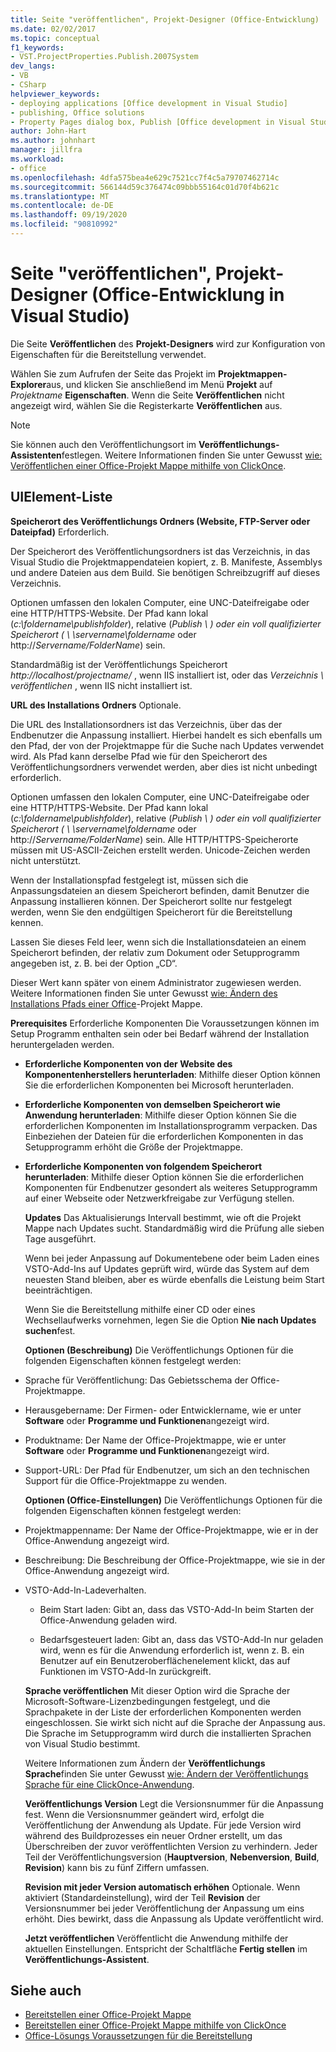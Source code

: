 ```yaml
---
title: Seite "veröffentlichen", Projekt-Designer (Office-Entwicklung)
ms.date: 02/02/2017
ms.topic: conceptual
f1_keywords:
- VST.ProjectProperties.Publish.2007System
dev_langs:
- VB
- CSharp
helpviewer_keywords:
- deploying applications [Office development in Visual Studio]
- publishing, Office solutions
- Property Pages dialog box, Publish [Office development in Visual Studio]
author: John-Hart
ms.author: johnhart
manager: jillfra
ms.workload:
- office
ms.openlocfilehash: 4dfa575bea4e629c7521cc7f4c5a79707462714c
ms.sourcegitcommit: 566144d59c376474c09bbb55164c01d70f4b621c
ms.translationtype: MT
ms.contentlocale: de-DE
ms.lasthandoff: 09/19/2020
ms.locfileid: "90810992"
---
```

# <a name="publish-page-project-designer-office-development-in-visual-studio"></a>Seite "veröffentlichen", Projekt-Designer (Office-Entwicklung in Visual Studio)
  Die Seite **Veröffentlichen** des **Projekt-Designers** wird zur Konfiguration von Eigenschaften für die Bereitstellung verwendet.

 Wählen Sie zum Aufrufen der Seite das Projekt im **Projektmappen-Explorer**aus, und klicken Sie anschließend im Menü **Projekt** auf *Projektname* **Eigenschaften**. Wenn die Seite **Veröffentlichen** nicht angezeigt wird, wählen Sie die Registerkarte **Veröffentlichen** aus.

> [!NOTE]
> Sie können auch den Veröffentlichungsort im **Veröffentlichungs-Assistenten**festlegen. Weitere Informationen finden Sie unter Gewusst [wie: Veröffentlichen einer Office-Projekt Mappe mithilfe von ClickOnce](/previous-versions/bb386095(v=vs.110)).

## <a name="uielement-list"></a>UIElement-Liste
 **Speicherort des Veröffentlichungs Ordners (Website, FTP-Server oder Dateipfad)** Erforderlich.

 Der Speicherort des Veröffentlichungsordners ist das Verzeichnis, in das Visual Studio die Projektmappendateien kopiert, z. B. Manifeste, Assemblys und andere Dateien aus dem Build. Sie benötigen Schreibzugriff auf dieses Verzeichnis.

 Optionen umfassen den lokalen Computer, eine UNC-Dateifreigabe oder eine HTTP/HTTPS-Website. Der Pfad kann lokal (*c:\foldername\publishfolder*), relative (*Publish \\ *) oder ein voll qualifizierter Speicherort (* \\ \servername\foldername* oder http://<em>Servername/FolderName</em>) sein.

 Standardmäßig ist der Veröffentlichungs Speicherort *http://localhost/projectname/* , wenn IIS installiert ist, oder das *Verzeichnis \\ veröffentlichen* , wenn IIS nicht installiert ist.

 **URL des Installations Ordners** Optionale.

 Die URL des Installationsordners ist das Verzeichnis, über das der Endbenutzer die Anpassung installiert. Hierbei handelt es sich ebenfalls um den Pfad, der von der Projektmappe für die Suche nach Updates verwendet wird. Als Pfad kann derselbe Pfad wie für den Speicherort des Veröffentlichungsordners verwendet werden, aber dies ist nicht unbedingt erforderlich.

 Optionen umfassen den lokalen Computer, eine UNC-Dateifreigabe oder eine HTTP/HTTPS-Website. Der Pfad kann lokal (*c:\foldername\publishfolder*), relative (*Publish \\ *) oder ein voll qualifizierter Speicherort (* \\ \servername\foldername* oder http://<em>Servername/FolderName</em>) sein. Alle HTTP/HTTPS-Speicherorte müssen mit US-ASCII-Zeichen erstellt werden. Unicode-Zeichen werden nicht unterstützt.

 Wenn der Installationspfad festgelegt ist, müssen sich die Anpassungsdateien an diesem Speicherort befinden, damit Benutzer die Anpassung installieren können. Der Speicherort sollte nur festgelegt werden, wenn Sie den endgültigen Speicherort für die Bereitstellung kennen.

 Lassen Sie dieses Feld leer, wenn sich die Installationsdateien an einem Speicherort befinden, der relativ zum Dokument oder Setupprogramm angegeben ist, z. B. bei der Option „CD“.

 Dieser Wert kann später von einem Administrator zugewiesen werden. Weitere Informationen finden Sie unter Gewusst [wie: Ändern des Installations Pfads einer Office](/previous-versions/bb608626(v=vs.110))-Projekt Mappe.

 **Prerequisites** Erforderliche Komponenten Die Voraussetzungen können im Setup Programm enthalten sein oder bei Bedarf während der Installation heruntergeladen werden.

- **Erforderliche Komponenten von der Website des Komponentenherstellers herunterladen**: Mithilfe dieser Option können Sie die erforderlichen Komponenten bei Microsoft herunterladen.

- **Erforderliche Komponenten von demselben Speicherort wie Anwendung herunterladen**: Mithilfe dieser Option können Sie die erforderlichen Komponenten im Installationsprogramm verpacken. Das Einbeziehen der Dateien für die erforderlichen Komponenten in das Setupprogramm erhöht die Größe der Projektmappe.

- **Erforderliche Komponenten von folgendem Speicherort herunterladen**: Mithilfe dieser Option können Sie die erforderlichen Komponenten für Endbenutzer gesondert als weiteres Setupprogramm auf einer Webseite oder Netzwerkfreigabe zur Verfügung stellen.

  **Updates** Das Aktualisierungs Intervall bestimmt, wie oft die Projekt Mappe nach Updates sucht. Standardmäßig wird die Prüfung alle sieben Tage ausgeführt.

  Wenn bei jeder Anpassung auf Dokumentebene oder beim Laden eines VSTO-Add-Ins auf Updates geprüft wird, würde das System auf dem neuesten Stand bleiben, aber es würde ebenfalls die Leistung beim Start beeinträchtigen.

  Wenn Sie die Bereitstellung mithilfe einer CD oder eines Wechsellaufwerks vornehmen, legen Sie die Option **Nie nach Updates suchen**fest.

  **Optionen (Beschreibung)** Die Veröffentlichungs Optionen für die folgenden Eigenschaften können festgelegt werden:

- Sprache für Veröffentlichung: Das Gebietsschema der Office-Projektmappe.

- Herausgebername: Der Firmen- oder Entwicklername, wie er unter **Software** oder **Programme und Funktionen**angezeigt wird.

- Produktname: Der Name der Office-Projektmappe, wie er unter **Software** oder **Programme und Funktionen**angezeigt wird.

- Support-URL: Der Pfad für Endbenutzer, um sich an den technischen Support für die Office-Projektmappe zu wenden.

  **Optionen (Office-Einstellungen)** Die Veröffentlichungs Optionen für die folgenden Eigenschaften können festgelegt werden:

- Projektmappenname: Der Name der Office-Projektmappe, wie er in der Office-Anwendung angezeigt wird.

- Beschreibung: Die Beschreibung der Office-Projektmappe, wie sie in der Office-Anwendung angezeigt wird.

- VSTO-Add-In-Ladeverhalten.

  - Beim Start laden: Gibt an, dass das VSTO-Add-In beim Starten der Office-Anwendung geladen wird.

  - Bedarfsgesteuert laden: Gibt an, dass das VSTO-Add-In nur geladen wird, wenn es für die Anwendung erforderlich ist, wenn z. B. ein Benutzer auf ein Benutzeroberflächenelement klickt, das auf Funktionen im VSTO-Add-In zurückgreift.

  **Sprache veröffentlichen** Mit dieser Option wird die Sprache der Microsoft-Software-Lizenzbedingungen festgelegt, und die Sprachpakete in der Liste der erforderlichen Komponenten werden eingeschlossen. Sie wirkt sich nicht auf die Sprache der Anpassung aus. Die Sprache im Setupprogramm wird durch die installierten Sprachen von Visual Studio bestimmt.

  Weitere Informationen zum Ändern der **Veröffentlichungs Sprache**finden Sie unter Gewusst [wie: Ändern der Veröffentlichungs Sprache für eine ClickOnce-Anwendung](../deployment/how-to-change-the-publish-language-for-a-clickonce-application.md).

  **Veröffentlichungs Version** Legt die Versionsnummer für die Anpassung fest. Wenn die Versionsnummer geändert wird, erfolgt die Veröffentlichung der Anwendung als Update. Für jede Version wird während des Buildprozesses ein neuer Ordner erstellt, um das Überschreiben der zuvor veröffentlichten Version zu verhindern. Jeder Teil der Veröffentlichungsversion (**Hauptversion**, **Nebenversion**, **Build**, **Revision**) kann bis zu fünf Ziffern umfassen.

  **Revision mit jeder Version automatisch erhöhen** Optionale. Wenn aktiviert (Standardeinstellung), wird der Teil **Revision** der Versionsnummer bei jeder Veröffentlichung der Anpassung um eins erhöht. Dies bewirkt, dass die Anpassung als Update veröffentlicht wird.

  **Jetzt veröffentlichen** Veröffentlicht die Anwendung mithilfe der aktuellen Einstellungen. Entspricht der Schaltfläche **Fertig stellen** im **Veröffentlichungs-Assistent**.

## <a name="see-also"></a>Siehe auch

- [Bereitstellen einer Office-Projekt Mappe](../vsto/deploying-an-office-solution.md)
- [Bereitstellen einer Office-Projekt Mappe mithilfe von ClickOnce](../vsto/deploying-an-office-solution-by-using-clickonce.md)
- [Office-Lösungs Voraussetzungen für die Bereitstellung](/previous-versions/bb608617(v=vs.110))
